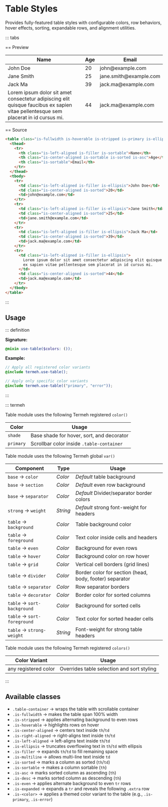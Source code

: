 # Table Styles

Provides fully-featured table styles with configurable colors, row behaviors, hover effects, sorting, expandable rows, and alignment utilities.

::: tabs

== Preview

<!-- markdownlint-disable MD033 -->
<Preview>
  <div class="demo">
    <table class="is-fullwidth is-hoverable is-stripped is-primary is-ellipsis">
      <thead>
        <tr>
          <th class="is-left-aligned is-filler is-sortable">Name</th>
          <th class="is-center-aligned is-sortable is-sorted is-asc">Age</th>
          <th class="is-sortable">Email</th>
        </tr>
      </thead>
      <tbody>
        <tr>
          <td class="is-left-aligned is-filler is-ellipsis">John Doe</td>
          <td class="is-center-aligned is-sorted">20</td>
          <td>john@example.com</td>
        </tr>
        <tr>
          <td class="is-left-aligned is-filler is-ellipsis">Jane Smith</td>
          <td class="is-center-aligned is-sorted">25</td>
          <td>jane.smith@example.com</td>
        </tr>
        <tr>
          <td class="is-left-aligned is-filler is-ellipsis">Jack Ma</td>
          <td class="is-center-aligned is-sorted">39</td>
          <td>jack.ma@example.com</td>
        </tr>
        <tr>
          <td class="is-left-aligned is-filler is-ellipsis">
            Lorem ipsum dolor sit amet consectetur adipiscing elit quisque faucibus
            ex sapien vitae pellentesque sem placerat in id cursus mi.
          </td>
          <td class="is-center-aligned is-sorted">44</td>
          <td>jack.ma@example.com</td>
        </tr>
      </tbody>
    </table>
  </div>
</Preview>
<!-- markdownlint-enable MD033 -->

== Source

```html
<table class="is-fullwidth is-hoverable is-stripped is-primary is-ellipsis">
  <thead>
    <tr>
      <th class="is-left-aligned is-filler is-sortable">Name</th>
      <th class="is-center-aligned is-sortable is-sorted is-asc">Age</th>
      <th class="is-sortable">Email</th>
    </tr>
  </thead>
  <tbody>
    <tr>
      <td class="is-left-aligned is-filler is-ellipsis">John Doe</td>
      <td class="is-center-aligned is-sorted">20</td>
      <td>john@example.com</td>
    </tr>
    <tr>
      <td class="is-left-aligned is-filler is-ellipsis">Jane Smith</td>
      <td class="is-center-aligned is-sorted">25</td>
      <td>jane.smith@example.com</td>
    </tr>
    <tr>
      <td class="is-left-aligned is-filler is-ellipsis">Jack Ma</td>
      <td class="is-center-aligned is-sorted">39</td>
      <td>jack.ma@example.com</td>
    </tr>
    <tr>
      <td class="is-left-aligned is-filler is-ellipsis">
        Lorem ipsum dolor sit amet consectetur adipiscing elit quisque faucibus
        ex sapien vitae pellentesque sem placerat in id cursus mi.
      </td>
      <td class="is-center-aligned is-sorted">44</td>
      <td>jack.ma@example.com</td>
    </tr>
  </tbody>
</table>
```

:::

## Usage

::: definition

**Signature:**

```scss
@mixin use-table($colors: ());
```

**Example:**

```scss
// Apply all registered color variants
@include termeh.use-table();

// Apply only specific color variants
@include termeh.use-table(("primary", "error"));
```

:::

::: termeh

Table module uses the following Termeh registered `color()`

| Color     | Usage                                     |
| --------- | ----------------------------------------- |
| `shade`   | Base shade for hover, sort, and decorator |
| `primary` | Scrollbar color inside `.table-container` |

Table module uses the following Termeh global `var()`

| Component                   | Type     | Usage                                                   |
| --------------------------- | -------- | ------------------------------------------------------- |
| `base` → `color`            | _Color_  | _Default_ table background                              |
| `base` → `section`          | _Color_  | _Default_ even row background                           |
| `base` → `separator`        | _Color_  | _Default_ Divider/separator border colors               |
| `strong` → `weight`         | _String_ | _Default_ strong font-weight for headers                |
| `table` → `background`      | _Color_  | Table background color                                  |
| `table` → `foreground`      | _Color_  | Text color inside cells and headers                     |
| `table` → `even`            | _Color_  | Background for even rows                                |
| `table` → `hover`           | _Color_  | Background color on row hover                           |
| `table` → `grid`            | _Color_  | Vertical cell borders (grid lines)                      |
| `table` → `divider`         | _Color_  | Border color for section (head, body, footer) separator |
| `table` → `separator`       | _Color_  | Row separator borders                                   |
| `table` → `decorator`       | _Color_  | Border color for sorted columns                         |
| `table` → `sort-background` | _Color_  | Background for sorted cells                             |
| `table` → `sort-foreground` | _Color_  | Text color for sorted header cells                      |
| `table` → `strong-weight`   | _String_ | Font-weight for strong table headers                    |

Table module uses the following Termeh registered `colors()`

| Color Variant        | Usage                                      |
| -------------------- | ------------------------------------------ |
| any registered color | Overrides table selection and sort styling |

:::

## Available classes

- `.table-container` → wraps the table with scrollable container
- `.is-fullwidth` → makes the table span 100% width
- `.is-stripped` → applies alternating background to even rows
- `.is-hoverable` → highlights rows on hover
- `.is-center-aligned` → centers text inside `th`/`td`
- `.is-right-aligned` → right-aligns text inside `th`/`td`
- `.is-left-aligned` → left-aligns text inside `th`/`td`
- `.is-ellipsis` → truncates overflowing text in `th`/`td` with ellipsis
- `.is-filler` → expands `th`/`td` to fill remaining space
- `.is-multiline` → allows multi-line text inside `td`
- `.is-sorted` → marks a column as sorted (`th`/`td`)
- `.is-sortable` → makes a column sortable (`th`)
- `.is-asc` → marks sorted column as ascending (`th`)
- `.is-desc` → marks sorted column as descending (`th`)
- `.is-even` → applies alternate background to even `tr` rows
- `.is-expanded` → expands a `tr` and reveals the following `.extra` row
- `.is-<color>` → applies a themed color variant to the table (e.g., `.is-primary`, `.is-error`)
